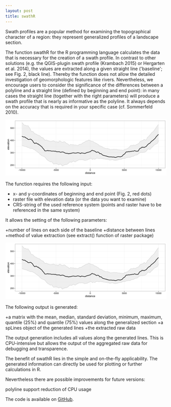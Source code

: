 ```yaml
---
layout: post
title: swathR
---
```


Swath profiles are a popular method for examining the topographical character of a region: 
they represent generalized profiles of a landscape section.

The function swathR for the R programming language calculates the data that is necessary for the creation of a swath profile. 
In contrast to other solutions (e.g. the QGIS-plugin swath profile (Krambach 2015) or Hergarten et al. 2014), the values are
extracted along a given straight line ('baseline'; see Fig. 2, black line). Thereby the function does not allow the detailed 
investigation of geomorphologic features like rivers. Nevertheless, we encourage users to consider the significance of the 
differences between a polyline and a straight line (defined by beginning and end point): in many cases the straight line 
(together with the right parameters) will produce a swath profile that is nearly as informative as the polyline. It always 
depends on the accuracy that is required in your specific case (cf. Sommerfeld 2010).

![**Fig. 1:** *Example swath profile with median (black) and quartiles 25 and 75 (grey) of elevation data (metres). The data was acquired using swathR.*](images/swathR-01.png)

The function requires the following input:

+ x- and y-coordinates of beginning and end point (Fig. 2, red dots)
+ raster file with elevation data (or the data you want to examine)
+ CRS-string of the used reference system (points and raster have to be referenced in the same system)

It allows the setting of the following parameters:

+number of lines on each side of the baseline
+distance between lines
+method of value extraction (see extract() function of raster package)

![**Fig. 2:** *Visualization of swath-principle. The parameters of swathR change the number of and the distance between red lines.*](images/swathR-01.png)


The following output is generated:

+a matrix with the mean, median, standard deviation, minimum, maximum, quantile (25%) and quantile (75%) values along the generalized section
+a spLines object of the generated lines
+the extracted raw data

The output generation includes all values along the generated lines. This is CPU-intensive but allows the output of the aggregated raw data for debugging and transparence.

The benefit of swathR lies in the simple and on-the-fly applicability. The generated information can directly be used for plotting or further calculations in R.

Nevertheless there are possible improvements for future versions:

polyline support
reduction of CPU usage


The code is available on [GitHub](https://github.com/jjvhab/swathR).
